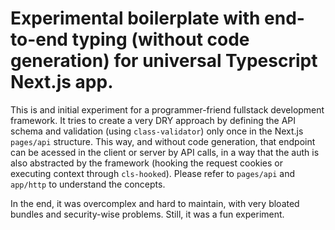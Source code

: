 # Experimental boilerplate with end-to-end typing (without code generation) for universal Typescript Next.js app.

This is and initial experiment for a programmer-friend fullstack development framework. It tries to create a very DRY approach by defining the API schema and validation (using ```class-validator```) only once in the Next.js ```pages/api``` structure.
This way, and without code generation, that endpoint can be acessed in the client or server by API calls, in a way that the auth is also abstracted by the framework (hooking the request cookies or executing context through ```cls-hooked```). Please refer to ```pages/api``` and ```app/http``` to understand the concepts.

In the end, it was overcomplex and hard to maintain, with very bloated bundles and security-wise problems. Still, it was a fun experiment.
